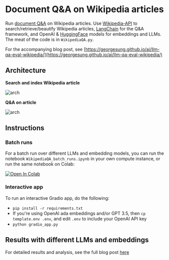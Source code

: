 # Document Q&A on Wikipedia articles
Run [document Q&A](https://python.langchain.com/en/latest/use_cases/question_answering.html) on Wikipedia articles. Use [Wikipedia-API](https://pypi.org/project/Wikipedia-API/) to search/retrieve/beautify Wikipedia articles, [LangChain](https://python.langchain.com/en/latest/index.html) for the Q&A framework, and OpenAI & [HuggingFace](https://huggingface.co/) models for embeddings and LLMs. The meat of the code is in `WikipediaQA.py`.

For the accompanying blog post, see [https://georgesung.github.io/ai/llm-qa-eval-wikipedia/](https://georgesung.github.io/ai/llm-qa-eval-wikipedia/)

## Architecture
**Search and index Wikipedia article**

![arch](https://georgesung.github.io/assets/img/wikiqa_search.svg)

**Q&A on article**

![arch](https://georgesung.github.io/assets/img/wikiqa_guardrail.svg)
## Instructions
### Batch runs
For a batch run over different LLMs and embedding models, you can run the notebook `WikipediaQA_batch_runs.ipynb` in your own compute instance, or run the same notebook on Colab:

<a target="_blank" href="https://colab.research.google.com/github/georgesung/LLM-WikipediaQA/blob/main/WikipediaQA_batch_runs.ipynb">
  <img src="https://colab.research.google.com/assets/colab-badge.svg" alt="Open In Colab"/>
</a>

### Interactive app
To run an interactive Gradio app, do the following:
* `pip install -r requirements.txt`
* If you're using OpenAI ada embeddings and/or GPT 3.5, then `cp template.env .env`, and edit `.env` to include your OpenAI API key
* `python gradio_app.py`

## Results with different LLMs and embeddings
For detailed results and analysis, see the full blog post [here](https://georgesung.github.io/ai/llm-qa-eval-wikipedia/)
